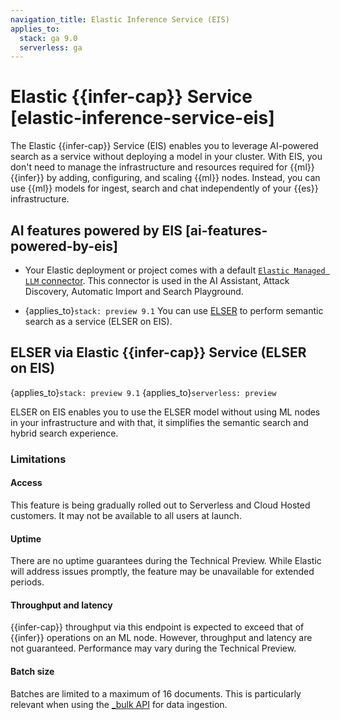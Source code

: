 ```yaml
---
navigation_title: Elastic Inference Service (EIS)
applies_to:
  stack: ga 9.0
  serverless: ga
---
```


# Elastic {{infer-cap}} Service [elastic-inference-service-eis]

The Elastic {{infer-cap}} Service (EIS) enables you to leverage AI-powered search as a service without deploying a model in your cluster.
With EIS, you don't need to manage the infrastructure and resources required for {{ml}} {{infer}} by adding, configuring, and scaling {{ml}} nodes.
Instead, you can use {{ml}} models for ingest, search and chat independently of your {{es}} infrastructure.

## AI features powered by EIS [ai-features-powered-by-eis]

* Your Elastic deployment or project comes with a default [`Elastic Managed LLM` connector](https://www.elastic.co/docs/reference/kibana/connectors-kibana/elastic-managed-llm). This connector is used in the AI Assistant, Attack Discovery, Automatic Import and Search Playground.

* {applies_to}`stack: preview 9.1` You can use [ELSER](/explore-analyze/machine-learning/nlp/ml-nlp-elser.md) to perform semantic search as a service (ELSER on EIS).

## ELSER via Elastic {{infer-cap}} Service (ELSER on EIS)

{applies_to}`stack: preview 9.1`
{applies_to}`serverless: preview`

ELSER on EIS enables you to use the ELSER model without using ML nodes in your infrastructure and with that, it simplifies the semantic search and hybrid search experience.

### Limitations

#### Access

This feature is being gradually rolled out to Serverless and Cloud Hosted customers.
It may not be available to all users at launch.

#### Uptime

There are no uptime guarantees during the Technical Preview.
While Elastic will address issues promptly, the feature may be unavailable for extended periods.

#### Throughput and latency

{{infer-cap}} throughput via this endpoint is expected to exceed that of {{infer}} operations on an ML node.
However, throughput and latency are not guaranteed.
Performance may vary during the Technical Preview.

#### Batch size

Batches are limited to a maximum of 16 documents.
This is particularly relevant when using the [_bulk API](https://www.elastic.co/docs/api/doc/elasticsearch/v9/operation/operation-bulk) for data ingestion.
